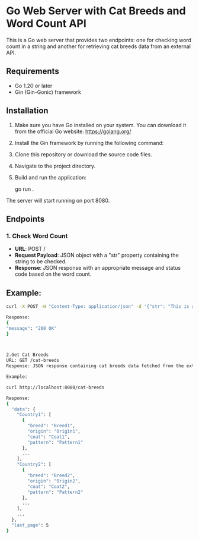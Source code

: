 # Go Web Server with Cat Breeds and Word Count API

This is a Go web server that provides two endpoints: one for checking word count in a string and another for retrieving cat breeds data from an external API.

## Requirements

- Go 1.20 or later
- Gin (Gin-Gonic) framework

## Installation

1. Make sure you have Go installed on your system. You can download it from the official Go website: https://golang.org/

2. Install the Gin framework by running the following command:


3. Clone this repository or download the source code files.

4. Navigate to the project directory.

5. Build and run the application:
    
    go run .



The server will start running on port 8080.

## Endpoints

### 1. Check Word Count

- **URL**: POST /
- **Request Payload**: JSON object with a "str" property containing the string to be checked.
- **Response**: JSON response with an appropriate message and status code based on the word count.





## Example:

```bash
curl -X POST -H "Content-Type: application/json" -d '{"str": "This is a sample string with more than eight words."}' http://localhost:8080/

Response:
{
"message": "200 OK"
}



2.Get Cat Breeds
URL: GET /cat-breeds
Response: JSON response containing cat breeds data fetched from the external API.

Example:

curl http://localhost:8080/cat-breeds

Response:
{
  "data": {
    "Country1": [
      {
        "breed": "Breed1",
        "origin": "Origin1",
        "coat": "Coat1",
        "pattern": "Pattern1"
      },
      ...
    ],
    "Country2": [
      {
        "breed": "Breed2",
        "origin": "Origin2",
        "coat": "Coat2",
        "pattern": "Pattern2"
      },
      ...
    ],
    ...
  },
  "last_page": 5
}
```